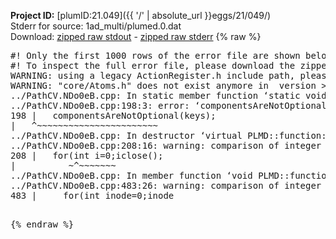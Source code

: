 **Project ID:** [plumID:21.049]({{ '/' | absolute_url }}eggs/21/049/)  
Stderr for source:  1ad_multi/plumed.0.dat   
Download: [zipped raw stdout](plumed.0.dat.plumed.stdout.txt.zip) - [zipped raw stderr](plumed.0.dat.plumed.stderr.txt.zip) 
{% raw %}
<pre>
#! Only the first 1000 rows of the error file are shown below
#! To inspect the full error file, please download the zipped raw stderr file above
WARNING: using a legacy ActionRegister.h include path, please use <<#include "core/ActionRegister.h">>
WARNING: "core/Atoms.h" does not exist anymore in  version >=2.10, you should change your code.
../PathCV.NDo0eB.cpp: In static member function ‘static void PLMD::function::PathCV::registerKeywords(PLMD::Keywords&)’:
../PathCV.NDo0eB.cpp:198:3: error: ‘componentsAreNotOptional’ was not declared in this scope
198 |   componentsAreNotOptional(keys);
|   ^~~~~~~~~~~~~~~~~~~~~~~~
../PathCV.NDo0eB.cpp: In destructor ‘virtual PLMD::function::PathCV::~PathCV()’:
../PathCV.NDo0eB.cpp:208:16: warning: comparison of integer expressions of different signedness: ‘int’ and ‘unsigned int’ [-Wsign-compare]
208 |   for(int i=0;i<mw_n_;++i){
|               ~^~~~~~
../PathCV.NDo0eB.cpp: In constructor ‘PLMD::function::PathCV::PathCV(const PLMD::ActionOptions&)’:
../PathCV.NDo0eB.cpp:236:16: warning: comparison of integer expressions of different signedness: ‘int’ and ‘unsigned int’ [-Wsign-compare]
236 |   for(int i=0;i<mw_n_;++i){
|               ~^~~~~~
../PathCV.NDo0eB.cpp:259:11: warning: comparison of integer expressions of different signedness: ‘int’ and ‘unsigned int’ [-Wsign-compare]
259 |       if(i==mw_id_) ifiles[i]->close();
|          ~^~~~~~~~
../PathCV.NDo0eB.cpp: In member function ‘void PLMD::function::PathCV::generatePath()’:
../PathCV.NDo0eB.cpp:483:26: warning: comparison of integer expressions of different signedness: ‘int’ and ‘unsigned int’ [-Wsign-compare]
483 |     for(int inode=0;inode<nnodes;inode++){
|                     ~~~~~^~~~~~~
../PathCV.NDo0eB.cpp: In member function ‘void PLMD::function::PathCV::readMultipleWalkers()’:
../PathCV.NDo0eB.cpp:941:16: warning: comparison of integer expressions of different signedness: ‘int’ and ‘unsigned int’ [-Wsign-compare]
941 |   for(int i=0;i<mw_n_;++i){
|               ~^~~~~~
../PathCV.NDo0eB.cpp:942:9: warning: comparison of integer expressions of different signedness: ‘int’ and ‘unsigned int’ [-Wsign-compare]
942 |     if(i==mw_id_) continue;
|        ~^~~~~~~~
../PathCV.NDo0eB.cpp:957:5: error: invalid use of incomplete type ‘class PLMD::Communicator’
957 |     comm.Barrier();
|     ^~~~
In file included from /home/runner/opt/include/plumed/function/../core/../tools/OFile.h:25,
from /home/runner/opt/include/plumed/function/../core/../tools/Log.h:25,
from /home/runner/opt/include/plumed/function/../core/Action.h:30,
from /home/runner/opt/include/plumed/function/../core/ActionWithValue.h:25,
from /home/runner/opt/include/plumed/function/Function.h:25,
from ../PathCV.NDo0eB.cpp:22:
/home/runner/opt/include/plumed/function/../core/../tools/FileBase.h:29:7: note: forward declaration of ‘class PLMD::Communicator’
29 | class Communicator;
|       ^~~~~~~~~~~~
../PathCV.NDo0eB.cpp:958:5: error: invalid use of incomplete type ‘class PLMD::Communicator’
958 |     multi_sim_comm.Barrier();
|     ^~~~~~~~~~~~~~
/home/runner/opt/include/plumed/function/../core/../tools/FileBase.h:29:7: note: forward declaration of ‘class PLMD::Communicator’
29 | class Communicator;
|       ^~~~~~~~~~~~
terminate called after throwing an instance of 'PLMD::Plumed::ExceptionError'
what():
(core/PlumedMain.cpp:1502) void PLMD::PlumedMain::load(const std::string&)
An error happened while executing command env PLUMED_ROOT='/home/runner/opt/lib/plumed' PLUMED_VERSION='2.10.0' PLUMED_HTMLDIR='/home/runner/opt/share/doc/plumed' PLUMED_INCLUDEDIR='/home/runner/opt/include' PLUMED_PROGRAM_NAME='plumed' PLUMED_IS_INSTALLED='yes' "/home/runner/opt/lib/plumed"/scripts/mklib.sh -n -o ./../PathCV.2.10.0.so ../PathCV.cpp

[pkrvm7jw40e0xgp:09506] *** Process received signal ***
[pkrvm7jw40e0xgp:09506] Signal: Aborted (6)
[pkrvm7jw40e0xgp:09506] Signal code:  (-6)
[pkrvm7jw40e0xgp:09506] [ 0] /lib/x86_64-linux-gnu/libc.so.6(+0x45330)[0x7f8e6c645330]
[pkrvm7jw40e0xgp:09506] [ 1] /lib/x86_64-linux-gnu/libc.so.6(pthread_kill+0x11c)[0x7f8e6c69eb2c]
[pkrvm7jw40e0xgp:09506] [ 2] /lib/x86_64-linux-gnu/libc.so.6(gsignal+0x1e)[0x7f8e6c64527e]
[pkrvm7jw40e0xgp:09506] [ 3] /lib/x86_64-linux-gnu/libc.so.6(abort+0xdf)[0x7f8e6c6288ff]
[pkrvm7jw40e0xgp:09506] [ 4] /lib/x86_64-linux-gnu/libstdc++.so.6(+0xa5ff5)[0x7f8e6caa5ff5]
[pkrvm7jw40e0xgp:09506] [ 5] /lib/x86_64-linux-gnu/libstdc++.so.6(+0xbb0da)[0x7f8e6cabb0da]
[pkrvm7jw40e0xgp:09506] [ 6] /lib/x86_64-linux-gnu/libstdc++.so.6(_ZSt10unexpectedv+0x0)[0x7f8e6caa5a55]
[pkrvm7jw40e0xgp:09506] [ 7] /lib/x86_64-linux-gnu/libstdc++.so.6(+0xa5a6f)[0x7f8e6caa5a6f]
[pkrvm7jw40e0xgp:09506] [ 8] plumed(+0x146dd)[0x5582efde06dd]
[pkrvm7jw40e0xgp:09506] [ 9] /lib/x86_64-linux-gnu/libc.so.6(+0x2a1ca)[0x7f8e6c62a1ca]
[pkrvm7jw40e0xgp:09506] [10] /lib/x86_64-linux-gnu/libc.so.6(__libc_start_main+0x8b)[0x7f8e6c62a28b]
[pkrvm7jw40e0xgp:09506] [11] plumed(+0x15365)[0x5582efde1365]
[pkrvm7jw40e0xgp:09506] *** End of error message ***
</pre>
{% endraw %}
